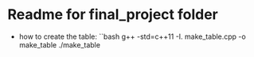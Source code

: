 # Readme for final_project folder

- how to create the table:
``bash
g++ -std=c++11 -I. make_table.cpp -o make_table
./make_table
```